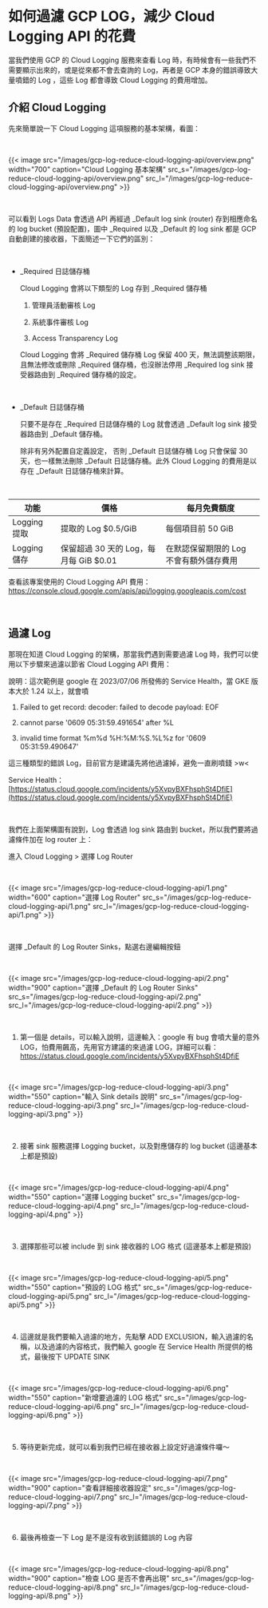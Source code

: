 # 如何過濾 GCP LOG，減少 Cloud Logging API 的花費


當我們使用 GCP 的 Cloud Logging 服務來查看 Log 時，有時候會有一些我們不需要顯示出來的，或是從來都不會去查詢的 Log，再者是 GCP 本身的錯誤導致大量噴錯的 Log ，這些 Log 都會導致 Cloud Logging 的費用增加。

## 介紹 Cloud Logging

先來簡單說一下 Cloud Logging 這項服務的基本架構，看圖：

<br>

{{< image src="/images/gcp-log-reduce-cloud-logging-api/overview.png"  width="700" caption="Cloud Logging 基本架構" src_s="/images/gcp-log-reduce-cloud-logging-api/overview.png" src_l="/images/gcp-log-reduce-cloud-logging-api/overview.png" >}}

<br>

可以看到 Logs Data 會透過 API 再經過 \_Default log sink (router) 存到相應命名的 log bucket (預設配置)，圖中 \_Required 以及 \_Default 的 log sink 都是 GCP 自動創建的接收器，下面簡述一下它們的區別：

<br>

- \_Required 日誌儲存桶

  Cloud Logging 會將以下類型的 Log 存到 \_Required 儲存桶

  1.  管理員活動審核 Log

  2.  系統事件審核 Log

  3.  Access Transparency Log

  Cloud Logging 會將 \_Required 儲存桶 Log 保留 400 天，無法調整該期限，且無法修改或刪除 \_Required 儲存桶，也沒辦法停用 \_Required log sink 接受器路由到 \_Required 儲存桶的設定。

<br>

- \_Default 日誌儲存桶

  只要不是存在 \_Required 日誌儲存桶的 Log 就會透過 \_Default log sink 接受器路由到 \_Default 儲存桶。

  除非有另外配置自定義設定， 否則 \_Default 日誌儲存桶 Log 只會保留 30 天，也一樣無法刪除 \_Default 日誌儲存桶。此外 Cloud Logging 的費用是以存在 \_Default 日誌儲存桶來計算。

<br>

| 功能         | 價格                                   | 每月免費額度                            |
| ------------ | -------------------------------------- | --------------------------------------- |
| Logging 提取 | 提取的 Log $0.5/GiB                    | 每個項目前 50 GiB                       |
| Logging 儲存 | 保留超過 30 天的 Log，每月每 GiB $0.01 | 在默認保留期限的 Log 不會有額外儲存費用 |

查看該專案使用的 Cloud Logging API 費用：https://console.cloud.google.com/apis/api/logging.googleapis.com/cost

<br>

## 過濾 Log

那現在知道 Cloud Logging 的架構，那當我們遇到需要過濾 Log 時，我們可以使用以下步驟來過濾以節省 Cloud Logging API 費用：

說明：這次範例是 google 在 2023/07/06 所發佈的 Service Health，當 GKE 版本大於 1.24 以上，就會噴

1. Failed to get record: decoder: failed to decode payload: EOF

2. cannot parse '0609 05:31:59.491654' after %L

3. invalid time format %m%d %H:%M:%S.%L%z for '0609 05:31:59.490647'

這三種類型的錯誤 Log，目前官方是建議先將他過濾掉，避免一直刷噴錢 >w<

Service Health：[https://status.cloud.google.com/incidents/y5XvpyBXFhsphSt4DfiE](https://status.cloud.google.com/incidents/y5XvpyBXFhsphSt4DfiE)

<br>

我們在上面架構圖有說到，Log 會透過 log sink 路由到 bucket，所以我們要將過濾條件加在 log router 上：

進入 Cloud Logging > 選擇 Log Router

<br>

{{< image src="/images/gcp-log-reduce-cloud-logging-api/1.png"  width="600" caption="選擇 Log Router" src_s="/images/gcp-log-reduce-cloud-logging-api/1.png" src_l="/images/gcp-log-reduce-cloud-logging-api/1.png" >}}

<br>

選擇 \_Default 的 Log Router Sinks，點選右邊編輯按鈕

<br>

{{< image src="/images/gcp-log-reduce-cloud-logging-api/2.png"  width="900" caption="選擇 _Default 的 Log Router Sinks" src_s="/images/gcp-log-reduce-cloud-logging-api/2.png" src_l="/images/gcp-log-reduce-cloud-logging-api/2.png" >}}

<br>

1. 第一個是 details，可以輸入說明，這邊輸入：google 有 bug 會噴大量的意外 LOG，怕費用飆高，先用官方建議的來過濾 LOG，詳細可以看： https://status.cloud.google.com/incidents/y5XvpyBXFhsphSt4DfiE

<br>

{{< image src="/images/gcp-log-reduce-cloud-logging-api/3.png"  width="550" caption="輸入 Sink details 說明" src_s="/images/gcp-log-reduce-cloud-logging-api/3.png" src_l="/images/gcp-log-reduce-cloud-logging-api/3.png" >}}

<br>

2. 接著 sink 服務選擇 Logging bucket，以及對應儲存的 log bucket (這邊基本上都是預設)

<br>

{{< image src="/images/gcp-log-reduce-cloud-logging-api/4.png"  width="550" caption="選擇 Logging bucket" src_s="/images/gcp-log-reduce-cloud-logging-api/4.png" src_l="/images/gcp-log-reduce-cloud-logging-api/4.png" >}}

<br>

3. 選擇那些可以被 include 到 sink 接收器的 LOG 格式 (這邊基本上都是預設)

<br>

{{< image src="/images/gcp-log-reduce-cloud-logging-api/5.png"  width="550" caption="預設的 LOG 格式" src_s="/images/gcp-log-reduce-cloud-logging-api/5.png" src_l="/images/gcp-log-reduce-cloud-logging-api/5.png" >}}

<br>

4.  這邊就是我們要輸入過濾的地方，先點擊 ADD EXCLUSION，輸入過濾的名稱，以及過濾的內容格式，我們輸入 google 在 Service Health 所提供的格式，最後按下 UPDATE SINK

<br>

{{< image src="/images/gcp-log-reduce-cloud-logging-api/6.png"  width="550" caption="新增要過濾的 LOG 格式" src_s="/images/gcp-log-reduce-cloud-logging-api/6.png" src_l="/images/gcp-log-reduce-cloud-logging-api/6.png" >}}

<br>

5. 等待更新完成，就可以看到我們已經在接收器上設定好過濾條件囉～

<br>

{{< image src="/images/gcp-log-reduce-cloud-logging-api/7.png"  width="900" caption="查看詳細接收器設定" src_s="/images/gcp-log-reduce-cloud-logging-api/7.png" src_l="/images/gcp-log-reduce-cloud-logging-api/7.png" >}}

<br>

6. 最後再檢查一下 Log 是不是沒有收到該錯誤的 Log 內容

<br>

{{< image src="/images/gcp-log-reduce-cloud-logging-api/8.png"  width="900" caption="檢查 LOG 是否不會再出現" src_s="/images/gcp-log-reduce-cloud-logging-api/8.png" src_l="/images/gcp-log-reduce-cloud-logging-api/8.png" >}}

